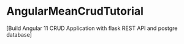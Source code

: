 # AngularMeanCrudTutorial

[Build Angular 11 CRUD Application with flask REST API and postgre database]
